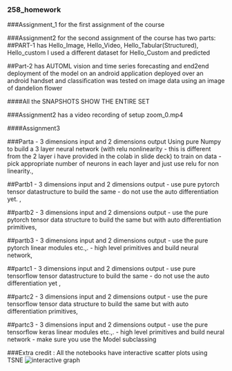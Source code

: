 ### 258_homework
###Assignment_1 for the first assignment of the course


###Assignment2 for the second assignment of the course has two parts: 
##PART-1 has Hello_Image, Hello_Video, Hello_Tabular(Structured), Hello_custom
I used a different dataset for Hello_Custom and predicted

##Part-2 has AUTOML vision and time series forecasting
and end2end deployment of the model on an android application deployed over an android handset and classification was tested on image data using an image of dandelion flower



####All the SNAPSHOTS SHOW THE ENTIRE SET 

###Assignment2 has a video recording of setup  zoom_0.mp4

####Assignment3 



###Parta -  3 dimensions input and 2 dimensions output  Using pure Numpy to build a 3 layer neural network (with relu nonlinearity - this is different from the  2 layer i have provided in the colab in slide deck) to train on data - pick appropriate number of neurons in each layer and just use relu for non linearity.,





##Partb1 -  3 dimensions input and 2 dimensions output  - use pure pytorch tensor datastructure to build the same - do not use the auto differentiation yet. ,





##partb2 -  3 dimensions input and 2 dimensions output  - use the pure pytorch tensor data structure to build the same but with auto differentiation primitives,





##partb3 -  3 dimensions input and 2 dimensions output  - use the pure pytorch linear modules etc.,. - high level primitives and build neural network,





##partc1 -  3 dimensions input and 2 dimensions output  - use pure tensorflow tensor datastructure to build the same - do not use the auto differentiation yet ,





##partc2 -  3 dimensions input and 2 dimensions output  - use the pure tensorflow tensor data structure to build the same but with auto differentiation primitives,





##partc3 -  3 dimensions input and 2 dimensions output  - use the pure tensorflow keras  linear modules etc.,. - high level primitives and build neural network - make sure you use the Model subclassing





###Extra credit : All the notebooks have interactive scatter plots using TSNE
![interactive graph](https://user-images.githubusercontent.com/71077352/111919344-c60cbf00-8a46-11eb-86d6-3cba6bdf91ab.gif)
